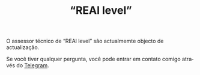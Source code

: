 ﻿---
layout: post-ea

group: Сonselheiro técnico
title: '“REAl level”'
meta: REAl level
logo: real_level.svg
order: 3

category: ea

og: img/og-real-level.jpg

lang: pt
ref: real_level
---

O assessor técnico de “REAl level” são actualmemte objecto de actualização.

Se você tiver qualquer pergunta, você pode entrar em contato comigo através do <a href="https://t.me/chutkoy" target="_blank">Telegram</a>. 
